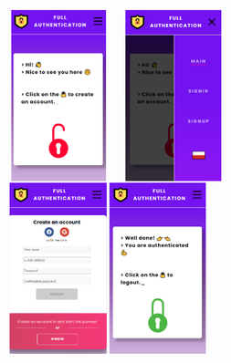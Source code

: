 <p align="center">
    <img src="src/assets/shots/mobile_main.png" height="300px" style="margin: 0 30px;">
    <img src="src/assets/shots/mobile_side.png" height="300px">
    <img src="src/assets/shots/mobile_signup.png" height="300px">
    <img src="src/assets/shots/mobile_main_auth.png" height="300px">
</p>

